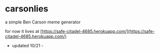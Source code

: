 # carsonlies
a simple Ben Carson meme generator

for now it lives at [https://safe-citadel-4685.herokuapp.com/](https://safe-citadel-4685.herokuapp.com/)

- updated 10/21 -

